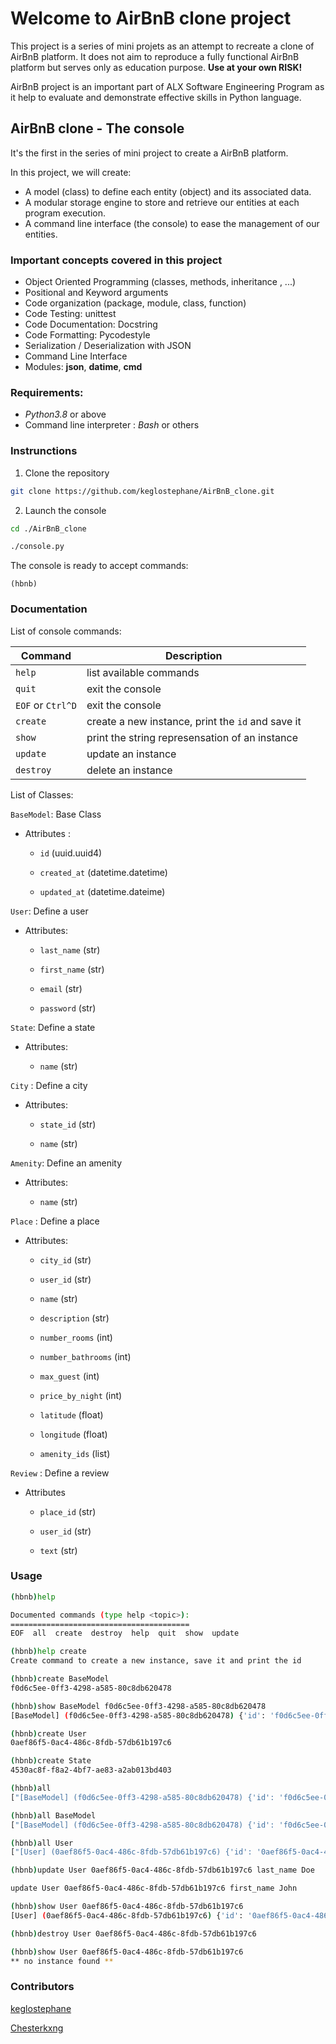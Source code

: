# Welcome to AirBnB clone project

This project is a series of mini projets as an attempt to recreate a clone of
AirBnB platform.
It does not aim to reproduce a fully functional AirBnB platform but serves
only as education purpose. **Use at your own RISK!**

AirBnB project is an important part of ALX Software Engineering Program as it
help to evaluate and demonstrate effective skills in Python language.

## AirBnB clone - The console

It's the first in the series of mini project to create a AirBnB platform.

In this project, we will create:

- A model (class) to define each entity (object) and its associated data.
- A modular storage engine to store and retrieve our entities at each program
execution.
- A command line interface (the console) to ease the management of our entities.

### Important concepts covered in this project

- Object Oriented Programming (classes, methods, inheritance , ...)
- Positional and Keyword arguments
- Code organization (package, module, class, function)
- Code Testing: unittest
- Code Documentation: Docstring
- Code Formatting: Pycodestyle
- Serialization / Deserialization with JSON
- Command Line Interface
- Modules: **json**, **datime**, **cmd**

### Requirements:

- *Python3.8* or above
- Command line interpreter : *Bash* or others

### Instrunctions

1. Clone the repository

  ```bash
  git clone https://github.com/keglostephane/AirBnB_clone.git
  ```

2. Launch the console

  ```bash
  cd ./AirBnB_clone
  ```

  ```bash
  ./console.py
  ```

  The console is ready to accept commands:

  ```
  (hbnb)
  ```


### Documentation

List of console commands:

| Command | Description |
| --- | --- |
| `help` | list available commands |
| `quit` | exit the console |
| `EOF` or `Ctrl^D` | exit the console |
| `create` | create a new instance, print the `id` and save it |
| `show` | print the string represensation of an instance |
| `update` | update an instance |
| `destroy` | delete an instance |

List of Classes:

`BaseModel`: Base Class

- Attributes :

  - `id` (uuid.uuid4)

  - `created_at` (datetime.datetime)

  - `updated_at` (datetime.dateime)


`User`: Define a user

- Attributes:

  - `last_name` (str)

  - `first_name` (str)

  - `email` (str)

  - `password` (str)


`State`: Define a state

- Attributes:

  - `name` (str)

`City` : Define a city

- Attributes:

  - `state_id` (str)

  - `name` (str)


`Amenity`: Define an amenity

- Attributes:

  - `name` (str)

`Place` : Define a place

- Attributes:

  - `city_id` (str)

  - `user_id` (str)

  - `name` (str)

  - `description` (str)

  - `number_rooms` (int)

  - `number_bathrooms` (int)

  - `max_guest` (int)

  - `price_by_night` (int)

  - `latitude` (float)

  - `longitude` (float)

  - `amenity_ids` (list)


`Review` : Define a review

- Attributes

  - `place_id` (str)

  - `user_id` (str)

  - `text` (str)


### Usage

```bash
(hbnb)help

Documented commands (type help <topic>):
========================================
EOF  all  create  destroy  help  quit  show  update

```

```bash
(hbnb)help create
Create command to create a new instance, save it and print the id
```

```bash
(hbnb)create BaseModel
f0d6c5ee-0ff3-4298-a585-80c8db620478
```

```bash
(hbnb)show BaseModel f0d6c5ee-0ff3-4298-a585-80c8db620478
[BaseModel] (f0d6c5ee-0ff3-4298-a585-80c8db620478) {'id': 'f0d6c5ee-0ff3-4298-a585-80c8db620478', 'created_at': datetime.datetime(2023, 12, 11, 17, 35, 16, 556178), 'updated_at': datetime.datetime(2023, 12, 11, 17, 35, 16, 556183)}
```

```bash
(hbnb)create User
0aef86f5-0ac4-486c-8fdb-57db61b197c6
```

```bash
(hbnb)create State
4530ac8f-f8a2-4bf7-ae83-a2ab013bd403
```

```bash
(hbnb)all
["[BaseModel] (f0d6c5ee-0ff3-4298-a585-80c8db620478) {'id': 'f0d6c5ee-0ff3-4298-a585-80c8db620478', 'created_at': datetime.datetime(2023, 12, 11, 17, 35, 16, 556178), 'updated_at': datetime.datetime(2023, 12, 11, 17, 35, 16, 556183)}", "[User] (0aef86f5-0ac4-486c-8fdb-57db61b197c6) {'id': '0aef86f5-0ac4-486c-8fdb-57db61b197c6', 'created_at': datetime.datetime(2023, 12, 11, 17, 37, 59, 641645), 'updated_at': datetime.datetime(2023, 12, 11, 17, 37, 59, 641657)}", "[State] (4530ac8f-f8a2-4bf7-ae83-a2ab013bd403) {'id': '4530ac8f-f8a2-4bf7-ae83-a2ab013bd403', 'created_at': datetime.datetime(2023, 12, 11, 17, 39, 52, 969584), 'updated_at': datetime.datetime(2023, 12, 11, 17, 39, 52, 969597)}"]
```

```bash
(hbnb)all BaseModel
["[BaseModel] (f0d6c5ee-0ff3-4298-a585-80c8db620478) {'id': 'f0d6c5ee-0ff3-4298-a585-80c8db620478', 'created_at': datetime.datetime(2023, 12, 11, 17, 35, 16, 556178), 'updated_at': datetime.datetime(2023, 12, 11, 17, 35, 16, 556183)}"]
```

```bash
(hbnb)all User
["[User] (0aef86f5-0ac4-486c-8fdb-57db61b197c6) {'id': '0aef86f5-0ac4-486c-8fdb-57db61b197c6', 'created_at': datetime.datetime(2023, 12, 11, 17, 37, 59, 641645), 'updated_at': datetime.datetime(2023, 12, 11, 17, 37, 59, 641657)}"]
```

```bash
(hbnb)update User 0aef86f5-0ac4-486c-8fdb-57db61b197c6 last_name Doe
```

```bash
update User 0aef86f5-0ac4-486c-8fdb-57db61b197c6 first_name John
```

```bash
(hbnb)show User 0aef86f5-0ac4-486c-8fdb-57db61b197c6
[User] (0aef86f5-0ac4-486c-8fdb-57db61b197c6) {'id': '0aef86f5-0ac4-486c-8fdb-57db61b197c6', 'created_at': datetime.datetime(2023, 12, 11, 17, 37, 59, 641645), 'updated_at': datetime.datetime(2023, 12, 11, 17, 37, 59, 641657), 'last_name': 'Doe', 'first_name': 'John'}
```

```bash
(hbnb)destroy User 0aef86f5-0ac4-486c-8fdb-57db61b197c6
```

```bash
(hbnb)show User 0aef86f5-0ac4-486c-8fdb-57db61b197c6
** no instance found **
```

### Contributors

[keglostephane](https://github.com/keglostephane)

[Chesterkxng](https://github.com/Chesterkxng)
